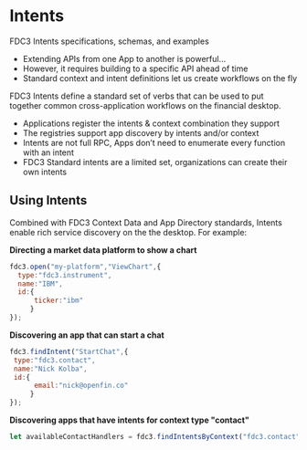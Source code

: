# Intents
FDC3 Intents specifications, schemas, and examples

* Extending APIs from one App to another is powerful...
* However, it requires building to a specific API ahead of time
* Standard context and intent definitions let us create workflows on the fly

FDC3 Intents define a standard set of verbs that can be used to put together common cross-application workflows on the financial desktop.
* Applications register the intents & context combination they support
* The registries support app discovery by intents and/or context
* Intents are not full RPC, Apps don’t need to enumerate every function with an intent
* FDC3 Standard intents are a limited set, organizations can create their own intents

## Using Intents
Combined with FDC3 Context Data and App Directory standards, Intents enable rich service discovery on the the desktop.  For example:

**Directing a market data platform to show a chart**
```javascript
fdc3.open("my-platform","ViewChart",{
  type:"fdc3.instrument",
  name:"IBM",
  id:{
      ticker:"ibm"
     }
});
```

**Discovering an app that can start a chat**
```javascript
fdc3.findIntent("StartChat",{
 type:"fdc3.contact",
 name:"Nick Kolba",
 id:{
      email:"nick@openfin.co"
     }
});
```

**Discovering apps that have intents for context type "contact"**
```javascript
let availableContactHandlers = fdc3.findIntentsByContext("fdc3.contact");
```